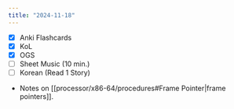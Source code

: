 ```yaml
---
title: "2024-11-18"
---
```


- [x] Anki Flashcards
- [x] KoL
- [x] OGS
- [ ] Sheet Music (10 min.)
- [ ] Korean (Read 1 Story)

* Notes on [[processor/x86-64/procedures#Frame Pointer|frame pointers]].